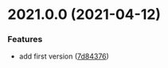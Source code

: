 # 2021.0.0 (2021-04-12)


### Features

* add first version ([7d84376](https://github.com/justia/gtm-url-components-parser-variable/commit/7d84376d73139b99a12cb493c5491a32f1d6fbf9))

